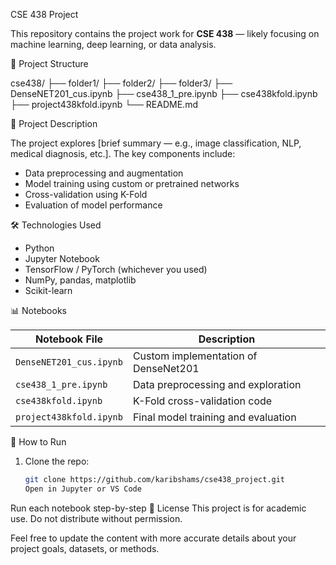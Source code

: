 CSE 438 Project

This repository contains the project work for **CSE 438** — likely focusing on machine learning, deep learning, or data analysis.

📁 Project Structure

cse438/
├── folder1/
├── folder2/
├── folder3/
├── DenseNET201_cus.ipynb
├── cse438_1_pre.ipynb
├── cse438kfold.ipynb
├── project438kfold.ipynb
└── README.md

🧠 Project Description

The project explores [brief summary — e.g., image classification, NLP, medical diagnosis, etc.]. The key components include:

- Data preprocessing and augmentation
- Model training using custom or pretrained networks
- Cross-validation using K-Fold
- Evaluation of model performance

🛠️ Technologies Used

- Python
- Jupyter Notebook
- TensorFlow / PyTorch (whichever you used)
- NumPy, pandas, matplotlib
- Scikit-learn

📊 Notebooks

| Notebook File           | Description                          |
|-------------------------|--------------------------------------|
| `DenseNET201_cus.ipynb` | Custom implementation of DenseNet201 |
| `cse438_1_pre.ipynb`    | Data preprocessing and exploration    |
| `cse438kfold.ipynb`     | K-Fold cross-validation code         |
| `project438kfold.ipynb` | Final model training and evaluation  |

📌 How to Run

1. Clone the repo:
   ```bash
   git clone https://github.com/karibshams/cse438_project.git
   Open in Jupyter or VS Code

Run each notebook step-by-step
📝 License
This project is for academic use. Do not distribute without permission.

Feel free to update the content with more accurate details about your project goals, datasets, or methods.
